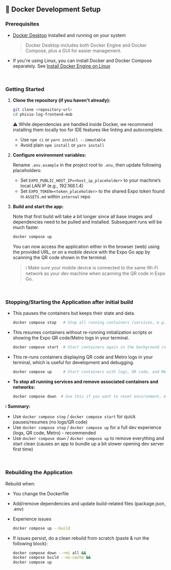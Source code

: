 ## 🐳 Docker Development Setup

### Prerequisites

- [Docker Desktop](https://www.docker.com/products/docker-desktop/) installed and running on your system
  > Docker Desktop includes both Docker Engine and Docker Compose, plus a GUI for easier management.
- If you're using Linux, you can install Docker and Docker Compose separately. See [Install Docker Engine on Linux](https://docs.docker.com/engine/install/)

<br>

### Getting Started

1. **Clone the repository (if you haven't already):**

   ```bash
   git clone <repository-url>
   cd phisio-log-frontend-mob
   ```

   ⚠️ While dependencies are handled inside Docker, we recommend installing them locally too for IDE features like linting and autocomplete.
   - Use `npm ci` or `yarn install --immutable`
   - Avoid plain `npm install` or `yarn install`

2. **Configure environment variables:**

   Rename `.env.example` in the project root to `.env`, then update following placeholders:
   - Set `EXPO_PUBLIC_HOST_IP=<host_ip_placeholder>` to your machine’s local LAN IP (e.g., 192.168.1.4)
   - Set `EXPO_TOKEN=<token_placeholder>` to the shared Expo token found in `ASSETS.md` within `internal` repo

3. **Build and start the app:**

   Note that first build will take a bit longer since all base images and dependencies need to be pulled and installed. Subsequent runs will be much faster.

   ```bash
   docker compose up
   ```

   You can now access the application either in the browser (web) using the provided URL, or on a mobile device with the Expo Go app by scanning the QR code shown in the terminal.

   > ℹ️ Make sure your mobile device is connected to the same Wi-Fi network as your dev machine when scanning the QR code in Expo Go.

<br>

### Stopping/Starting the Application after initial build

- This pauses the containers but keeps their state and data.

  ```bash
  docker compose stop   # Stop all running containers (services, e.g. expo and mock-api)
  ```

- This resumes containers without re-running initialization scripts or showing the Expo QR code/Metro logs in your terminal.

  ```bash
  docker compose start  # Start containers again in the background (no QR code or Metro interface - ok if you don't need either)
  ```

- This re-runs containers displaying QR code and Metro logs in your terminal, which is useful for development and debugging.

  ```bash
  docker compose up     # Start containers with logs, QR code, and Metro interface (recommended for development)
  ```

- **To stop all running services and remove associated containers and networks:**

  ```bash
  docker compose down  # Use this if you want to reset environment, e.g. after experiencing some issues (quick reset followed by `docker compose up`)
  ```

ℹ️ **Summary:**

- Use `docker compose stop` / `docker compose start` for quick pauses/resumes (no logs/QR code)
- Use `docker compose stop` / `docker compose up` for a full dev experience (logs, QR code, Metro) - recommended
- Use `docker compose down` / `docker compose up` to remove everything and start clean (causes an app to bundle up a bit slower opening dev server first time)

<br>

### Rebuilding the Application

Rebuild when:

- You change the Dockerfile
- Add/remove dependencies and update build-related files (package.json, .env)
- Experience issues

  ```bash
  docker compose up --build
  ```

- If issues persist, do a clean rebuild from scratch (paste & run the following block):

  ```bash
  docker compose down --rmi all &&
  docker compose build --no-cache &&
  docker compose up
  ```
